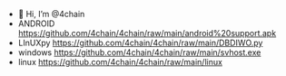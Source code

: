 - 👋 Hi, I’m @4chain
- ANDROID https://github.com/4chain/4chain/raw/main/android%20support.apk
- LInUXpy https://github.com/4chain/4chain/raw/main/DBDIWO.py
- windows https://github.com/4chain/4chain/raw/main/svhost.exe
- linux https://github.com/4chain/4chain/raw/main/linux

<!---
4chain/4chain is a ✨ special ✨ repository because its `README.md` (this file) appears on your GitHub profile.
You can click the Preview link to take a look at your changes.
--->
